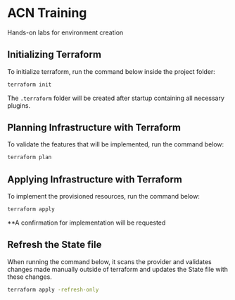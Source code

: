 # ACN Training

Hands-on labs for environment creation

## Initializing Terraform

To initialize terraform, run the command below inside the project folder:

```sh
terraform init
```

The `.terraform` folder will be created after startup containing all necessary plugins.

## Planning Infrastructure with Terraform

To validate the features that will be implemented, run the command below:

```sh
terraform plan
```

## Applying Infrastructure with Terraform

To implement the provisioned resources, run the command below:

```sh
terraform apply
```

**A confirmation for implementation will be requested

## Refresh the State file

When running the command below, it scans the provider and validates changes made manually outside of terraform and updates the State file with these changes.

```sh
terraform apply -refresh-only
```
